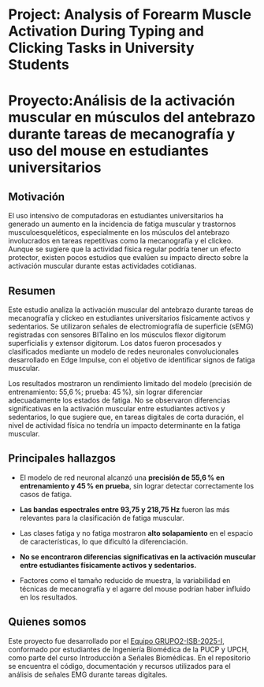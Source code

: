# **Project: Analysis of Forearm Muscle Activation During Typing and Clicking Tasks in University Students**
# **Proyecto:Análisis de la activación muscular en músculos del antebrazo durante tareas de mecanografía y uso del mouse en estudiantes universitarios**

## Motivación
El uso intensivo de computadoras en estudiantes universitarios ha generado un aumento en la incidencia de fatiga muscular y trastornos musculoesqueléticos, especialmente en los músculos del antebrazo involucrados en tareas repetitivas como la mecanografía y el clickeo. Aunque se sugiere que la actividad física regular podría tener un efecto protector, existen pocos estudios que evalúen su impacto directo sobre la activación muscular durante estas actividades cotidianas.


## Resumen  
Este estudio analiza la activación muscular del antebrazo durante tareas de mecanografía y clickeo en estudiantes universitarios físicamente activos y sedentarios. Se utilizaron señales de electromiografía de superficie (sEMG) registradas con sensores BITalino en los músculos flexor digitorum superficialis y extensor digitorum. Los datos fueron procesados y clasificados mediante un modelo de redes neuronales convolucionales desarrollado en Edge Impulse, con el objetivo de identificar signos de fatiga muscular.

Los resultados mostraron un rendimiento limitado del modelo (precisión de entrenamiento: 55,6 %; prueba: 45 %), sin lograr diferenciar adecuadamente los estados de fatiga. No se observaron diferencias significativas en la activación muscular entre estudiantes activos y sedentarios, lo que sugiere que, en tareas digitales de corta duración, el nivel de actividad física no tendría un impacto determinante en la fatiga muscular.

## Principales hallazgos
- El modelo de red neuronal alcanzó una **precisión de 55,6 % en entrenamiento y 45 % en prueba**, sin lograr detectar correctamente los casos de fatiga.

- **Las bandas espectrales entre 93,75 y 218,75 Hz** fueron las más relevantes para la clasificación de fatiga muscular.

- Las clases fatiga y no fatiga mostraron **alto solapamiento** en el espacio de características, lo que dificultó la diferenciación.

- **No se encontraron diferencias significativas en la activación muscular entre estudiantes físicamente activos y sedentarios.**

- Factores como el tamaño reducido de muestra, la variabilidad en técnicas de mecanografía y el agarre del mouse podrían haber influido en los resultados.

## Quienes somos
Este proyecto fue desarrollado por el [Equipo GRUPO2-ISB-2025-I](https://github.com/Christianayala12/GRUPO2-ISB-2025-I/blob/master/README.md), conformado por estudiantes de Ingeniería Biomédica de la PUCP y UPCH, como parte del curso Introducción a Señales Biomédicas. En el repositorio se encuentra el código, documentación y recursos utilizados para el análisis de señales EMG durante tareas digitales.

